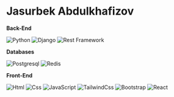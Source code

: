 # Jasurbek Abdulkhafizov


**Back-End**

![Python](https://img.shields.io/badge/Python-608BC1?style=for-the-badge&logo=python&logoColor=blue)
![Django](https://img.shields.io/badge/Django-7ED4AD?style=for-the-badge&logo=django&logoColor=green)
![Rest Framework](https://img.shields.io/badge/Rest_Framework-CC2B52?style=for-the-badge&logo=django&logoColor=white)

**Databases**

![Postgresql](https://img.shields.io/badge/PostgreSQL-316192?style=for-the-badge&logo=postgresql&logoColor=white)
![Redis](https://img.shields.io/badge/redis-%23DD0031.svg?&style=for-the-badge&logo=redis&logoColor=white)


**Front-End**

![Html](https://img.shields.io/badge/Html5-E34F26?style=for-the-badge&logo=html5&logoColor=white)
![Css](https://img.shields.io/badge/Css3-1572B6?style=for-the-badge&logo=css3&logoColor=white)
![JavaScript](https://img.shields.io/badge/JavaScript-FCF596?style=for-the-badge&logo=javascript&logoColor=white)
![TailwindCss](https://img.shields.io/badge/TailwindCss-1572B6?style=for-the-badge&logo=tailwindcss3&logoColor=white)
![Bootstrap](https://img.shields.io/badge/Bootstrap-1572B6?style=for-the-badge&logo=bootstrap3&logoColor=white)
![React](https://img.shields.io/badge/React-1572B6?style=for-the-badge&logo=react3&logoColor=white)

